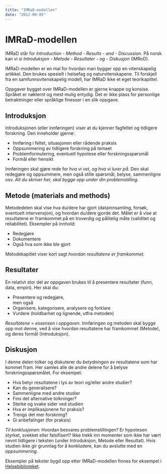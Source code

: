 ```yaml
---
title: "IMRaD-modellen"
date: "2012-09-05"
---
```


# IMRaD-modellen

IMRaD står for _Introduction - Method - Results - and - Discussion_. På norsk kan vi si _Introduksjon - Metode - Resultater - og - Diskusjon_ (IMRoD).

IMRaD-modellen er en mal for hvordan man bygger opp en vitenskapelig artikkel. Den brukes spesielt i helsefag og naturvitenskapene. Til forskjell fra en samfunnsvitenskapelig modell, har IMRaD ikke et eget teorikapittel.

Oppgaver bygget over IMRaD-modellen er gjerne knappe og konsise. Språket er nøkternt og mest mulig entydig. Det er ikke plass for personlige betraktninger eller språklige finesser i en slik oppgave.

## Introduksjon

Introduksjonen (eller innføringen) viser at du kjenner fagfeltet og tidligere forskning. Den inneholder gjerne:

- Innføring i feltet, situasjonen eller rådende praksis
- Oppsummering av tidligere forskning på temaet
- Problemformulering, eventuelt hypotese eller forskningsspørsmål 
- Formål eller hensikt

Innføringen skal gjøre rede for _hva vi vet, og hva vi lurer på_. Den skal redegjøre og oppsummere, men også stille spørsmål, belyse, sammenligne osv. _Alt du skriver her, skal bygge opp under din problemstilling._

## Metode (materials and methods)

Metodedelen skal vise hva du/dere har gjort (datainnsamling, forsøk, eventuelt intervensjon), og hvordan du/dere gjorde det. Målet er å vise at resultatene er framkommet på en troverdig og pålitelig måte (validitet og reliabilitet). Eksempler på innhold: 

- Redegjøre
- Dokumentere
- Også hva som ikke ble gjort

Metodekapitlet viser kort sagt _hvordan resultatene er framkommet._

## Resultater

En relativt stor del av oppgaven brukes til å presentere resultater (funn, data, empiri). Her skal du:

- Presentere og redegjøre,  
    men også
- Organisere, kategorisere, analysere og forklare 
- Vurdere (holdbarhet og lignende, utfra metoden)

_Resultatene_ = _essensen i oppgaven_. Innføringen og metoden skal bygge opp mot denne, ved å vise hvordan resultatene har framkommet (Metode), og deres formål (Introduksjon).

## Diskusjon

I denne delen tolker og diskuterer du _betydningen_ av resultatene som har kommet fram. Her samles alle de andre delene for å belyse forskningsspørsmålet. For eksempel: 

- Hva betyr resultatene i lys av teori og/eller andre studier? 
- Kan du generalisere?
- Sammenligne med andre studier
- Fins det alternative tolkninger?
- Sterke og svake sider ved studien
- Hva er implikasjonene for praksis?
- Trengs det mer forskning?
- Gi anbefalinger (for praksis)

_Til konklusjonen:_ Hvordan besvares problemstillingen? Er hypotesen styrket, svekket eller falsifisert? Ikke trekk inn momenter som ikke har vært nevnt tidligere i teksten (under Introduksjon, Metode eller Resultat). Hvis studien ikke gir grunnlag for å konkludere, kan du avslutte med en _oppsummering_.

Eksempler på tekster bygd opp etter IMRaD-modellen finnes for eksempel i [Helsebiblioteket](https://www.helsebiblioteket.no/). 
